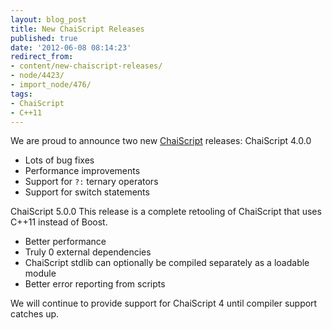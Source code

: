 ```yaml
---
layout: blog_post
title: New ChaiScript Releases
published: true
date: '2012-06-08 08:14:23'
redirect_from:
- content/new-chaiscript-releases/
- node/4423/
- import_node/476/
tags:
- ChaiScript
- C++11
---
```


We are proud to announce two new [ChaiScript](http://www.chaiscript.com) releases: ChaiScript 4.0.0

-   Lots of bug fixes
-   Performance improvements
-   Support for `?:` ternary operators
-   Support for switch statements

ChaiScript 5.0.0 This release is a complete retooling of ChaiScript that uses C++11 instead of Boost.

-   Better performance
-   Truly 0 external dependencies
-   ChaiScript stdlib can optionally be compiled separately as a loadable module
-   Better error reporting from scripts

We will continue to provide support for ChaiScript 4 until compiler support catches up.
